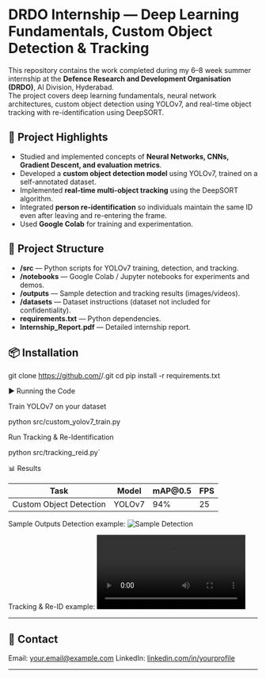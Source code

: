 
# DRDO Internship — Deep Learning Fundamentals, Custom Object Detection & Tracking

This repository contains the work completed during my 6–8 week summer internship at the **Defence Research and Development Organisation (DRDO)**, AI Division, Hyderabad.  
The project covers deep learning fundamentals, neural network architectures, custom object detection using YOLOv7, and real-time object tracking with re-identification using DeepSORT.


## 🔹 Project Highlights
- Studied and implemented concepts of **Neural Networks, CNNs, Gradient Descent, and evaluation metrics**.
- Developed a **custom object detection model** using YOLOv7, trained on a self-annotated dataset.
- Implemented **real-time multi-object tracking** using the DeepSORT algorithm.
- Integrated **person re-identification** so individuals maintain the same ID even after leaving and re-entering the frame.
- Used **Google Colab** for training and experimentation.



## 📂 Project Structure
- **/src** — Python scripts for YOLOv7 training, detection, and tracking.
- **/notebooks** — Google Colab / Jupyter notebooks for experiments and demos.
- **/outputs** — Sample detection and tracking results (images/videos).
- **/datasets** — Dataset instructions (dataset not included for confidentiality).
- **requirements.txt** — Python dependencies.
- **Internship_Report.pdf** — Detailed internship report.


## 📦 Installation

git clone https://github.com/<your-username>/<repo-name>.git
cd <repo-name>
pip install -r requirements.txt



 ▶ Running the Code

Train YOLOv7 on your dataset

python src/custom_yolov7_train.py

Run Tracking & Re-Identification

python src/tracking_reid.py`


📊 Results

| Task                    | Model  | mAP\@0.5 | FPS |
| ----------------------- | ------ | -------- | --- |
| Custom Object Detection | YOLOv7 | 94%      | 25  |

Sample Outputs
Detection example:
![Sample Detection](outputs/sample_detection.jpg)

Tracking & Re-ID example:
![Tracking Demo](outputs/tracking_demo.mp4)

---

## 📧 Contact

Email: [your.email@example.com](mailto:your.email@example.com)
LinkedIn: [linkedin.com/in/yourprofile](https://linkedin.com/in/yourprofile)

---



